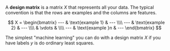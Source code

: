 A **design matrix** is a matrix $X$ that represents all your data. The typical convention is that the rows are examples and the columns are features.

$$
X = \begin{bmatrix} --- & \text{example 1} & --- \\\\ --- & \text{example 2} & --- \\\\  & \vdots & \\\\ --- & \text{example }n & --- \end{bmatrix}
$$

The simplest "machine learning" you can do with a design matrix $X$ if you have labels $y$ is do ordinary least squares.